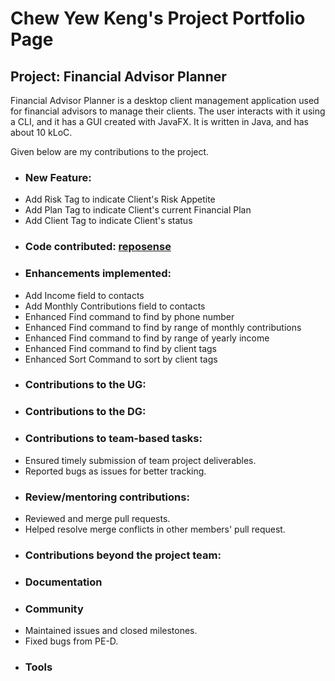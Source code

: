 # Chew Yew Keng's Project Portfolio Page

 ## Project: Financial Advisor Planner

 Financial Advisor Planner is a desktop client management application used for financial advisors to manage their clients. The user interacts with it using a CLI, and it has a GUI created with JavaFX. It is written in Java, and has about 10 kLoC.

 Given below are my contributions to the project.

 - ### New Feature:
 - Add Risk Tag to indicate Client's Risk Appetite
 - Add Plan Tag to indicate Client's current Financial Plan
 - Add Client Tag to indicate Client's status
 - ### Code contributed: [reposense](https://nus-cs2103-ay2223s1.github.io/tp-dashboard/?search=rgonslayer&breakdown=true&sort=groupTitle&sortWithin=title&since=2022-09-16&timeframe=commit&mergegroup=&groupSelect=groupByRepos&checkedFileTypes=docs~functional-code~test-code~other)
 - ### Enhancements implemented:
 - Add Income field to contacts
 - Add Monthly Contributions field to contacts
 - Enhanced Find command to find by phone number
 - Enhanced Find command to find by range of monthly contributions
 - Enhanced Find command to find by range of yearly income
 - Enhanced Find command to find by client tags
 - Enhanced Sort Command to sort by client tags
 - ### Contributions to the UG: 
 - ### Contributions to the DG:
 - ### Contributions to team-based tasks:
 - Ensured timely submission of team project deliverables.
 - Reported bugs as issues for better tracking.
 - ### Review/mentoring contributions:
 - Reviewed and merge pull requests.
 - Helped resolve merge conflicts in other members' pull request.
 - ### Contributions beyond the project team:
 - ### Documentation
 - ### Community
 - Maintained issues and closed milestones.
 - Fixed bugs from PE-D.
 - ### Tools
